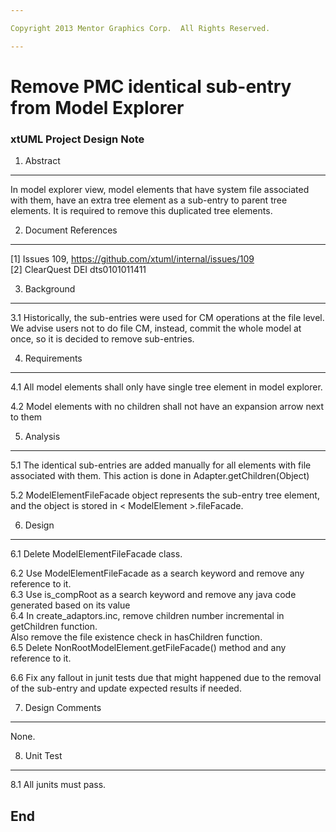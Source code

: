 ```yaml
---

Copyright 2013 Mentor Graphics Corp.  All Rights Reserved.

---
```


# Remove PMC identical sub-entry from Model Explorer
### xtUML Project Design Note



1. Abstract
-----------
In model explorer view, model elements that have system file associated with 
them, have an extra tree element as a sub-entry to parent tree elements.
It is required to remove this duplicated tree elements. 

2. Document References
----------------------
[1] Issues 109, https://github.com/xtuml/internal/issues/109  
[2] ClearQuest DEI dts0101011411

3. Background
-------------
3.1 Historically, the sub-entries were used for CM operations at the file level.
	We advise users not to do file CM, instead, commit the whole model at once, 
	so it is decided to remove sub-entries.  


4. Requirements
---------------
4.1 All model elements shall only have single tree element in model explorer.  

4.2 Model elements with no children shall not have an expansion arrow next to 
    them  


5. Analysis
-----------
5.1 The identical sub-entries are added manually for all elements with file 
 associated with them. This action is done in <ModelElement>Adapter.getChildren(Object) 
 
5.2 ModelElementFileFacade object represents the sub-entry tree element, and
    the object is stored in < ModelElement >.fileFacade. 


6. Design
---------
6.1 Delete ModelElementFileFacade class. 

6.2 Use ModelElementFileFacade as a search keyword and remove any reference to
	it.  
6.3 Use is_compRoot as a search keyword and remove any java code generated based
	 on its value  
6.4 In create_adaptors.inc, remove children number incremental in getChildren 
	function.  
	Also remove the file existence check in hasChildren function.  
6.5 Delete NonRootModelElement.getFileFacade() method and any reference to it.  

6.6 Fix any fallout in junit tests due that might happened due to the removal 
  of the sub-entry and update expected results if needed.  


7. Design Comments
------------------
None.

8. Unit Test
------------
8.1 All junits must pass.

End
---

